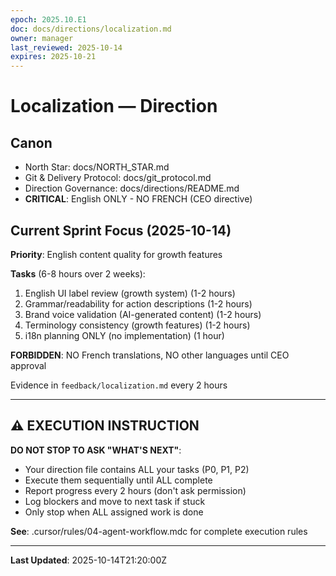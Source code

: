 ```yaml
---
epoch: 2025.10.E1
doc: docs/directions/localization.md
owner: manager
last_reviewed: 2025-10-14
expires: 2025-10-21
---
```

# Localization — Direction

## Canon
- North Star: docs/NORTH_STAR.md
- Git & Delivery Protocol: docs/git_protocol.md
- Direction Governance: docs/directions/README.md
- **CRITICAL**: English ONLY - NO FRENCH (CEO directive)

## Current Sprint Focus (2025-10-14)

**Priority**: English content quality for growth features

**Tasks** (6-8 hours over 2 weeks):
1. English UI label review (growth system) (1-2 hours)
2. Grammar/readability for action descriptions (1-2 hours)
3. Brand voice validation (AI-generated content) (1-2 hours)
4. Terminology consistency (growth features) (1-2 hours)
5. i18n planning ONLY (no implementation) (1 hour)

**FORBIDDEN**: NO French translations, NO other languages until CEO approval

Evidence in `feedback/localization.md` every 2 hours

---

## ⚠️ EXECUTION INSTRUCTION

**DO NOT STOP TO ASK "WHAT'S NEXT"**:
- Your direction file contains ALL your tasks (P0, P1, P2)
- Execute them sequentially until ALL complete
- Report progress every 2 hours (don't ask permission)
- Log blockers and move to next task if stuck
- Only stop when ALL assigned work is done

**See**: .cursor/rules/04-agent-workflow.mdc for complete execution rules

---

**Last Updated**: 2025-10-14T21:20:00Z
